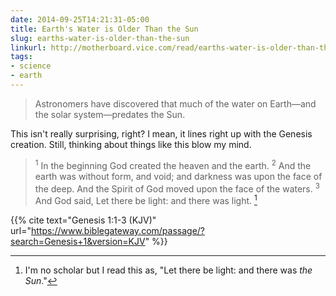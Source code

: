 ```yaml
---
date: 2014-09-25T14:21:31-05:00
title: Earth's Water is Older Than the Sun
slug: earths-water-is-older-than-the-sun
linkurl: http://motherboard.vice.com/read/earths-water-is-older-than-the-sun
tags:
- science
- earth
---
```


> Astronomers have discovered that much of the water on Earth&mdash;and the solar system&mdash;predates the Sun.

This isn't really surprising, right? I mean, it lines right up with the Genesis creation. Still, thinking about things like this blow my mind.

> <sup>1</sup> In the beginning God created the heaven and the earth.
> <sup>2</sup> And the earth was without form, and void; and darkness was upon the face of the deep. And the Spirit of God moved upon the face of the waters.
> <sup>3</sup> And God said, Let there be light: and there was light. [^1]

{{% cite text="Genesis 1:1-3 (KJV)" url="https://www.biblegateway.com/passage/?search=Genesis+1&version=KJV" %}}

[^1]: I'm no scholar but I read this as, "Let there be light: and there was _the Sun_."